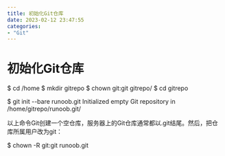 ```yaml
---
title: 初始化Git仓库
date: 2023-02-12 23:47:55
categories: 
- "Git"
---
```


# 初始化Git仓库
$ cd /home
$ mkdir gitrepo 
$ chown git:git gitrepo/
$ cd gitrepo

$ git init --bare runoob.git
Initialized empty Git repository in /home/gitrepo/runoob.git/

以上命令Git创建一个空仓库，服务器上的Git仓库通常都以.git结尾。然后，把仓库所属用户改为git：

$ chown -R git:git runoob.git